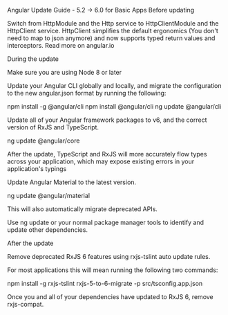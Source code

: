 Angular Update Guide - 5.2 -> 6.0 for Basic Apps
Before updating

Switch from HttpModule and the Http service to HttpClientModule and the HttpClient service. HttpClient simplifies the default ergonomics (You don't need to map to json anymore) and now supports typed return values and interceptors. Read more on angular.io

During the update

Make sure you are using Node 8 or later


Update your Angular CLI globally and locally, and migrate the configuration to the new angular.json format by running the following:

npm install -g @angular/cli
npm install @angular/cli
ng update @angular/cli


Update all of your Angular framework packages to v6, and the correct version of RxJS and TypeScript.

ng update @angular/core

After the update, TypeScript and RxJS will more accurately flow types across your application, which may expose existing errors in your application's typings


Update Angular Material to the latest version.

ng update @angular/material

This will also automatically migrate deprecated APIs.


Use ng update or your normal package manager tools to identify and update other dependencies.

After the update

Remove deprecated RxJS 6 features using rxjs-tslint auto update rules.

For most applications this will mean running the following two commands:

npm install -g rxjs-tslint
rxjs-5-to-6-migrate -p src/tsconfig.app.json


Once you and all of your dependencies have updated to RxJS 6, remove rxjs-compat.